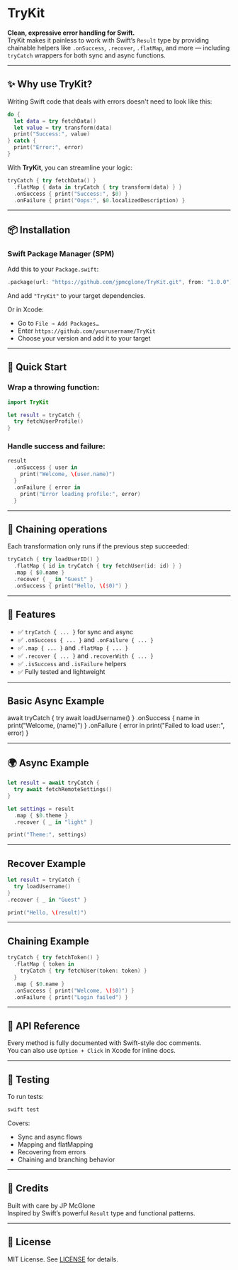 # TryKit

**Clean, expressive error handling for Swift.**  
TryKit makes it painless to work with Swift’s `Result` type by providing chainable helpers like `.onSuccess`, `.recover`, `.flatMap`, and more — including `tryCatch` wrappers for both sync and async functions.

---

## ✨ Why use TryKit?

Writing Swift code that deals with errors doesn't need to look like this:

```swift
do {
  let data = try fetchData()
  let value = try transform(data)
  print("Success:", value)
} catch {
  print("Error:", error)
}
```

With **TryKit**, you can streamline your logic:

```swift
tryCatch { try fetchData() }
  .flatMap { data in tryCatch { try transform(data) } }
  .onSuccess { print("Success:", $0) }
  .onFailure { print("Oops:", $0.localizedDescription) }
```

---

## 📦 Installation

### Swift Package Manager (SPM)

Add this to your `Package.swift`:

```swift
.package(url: "https://github.com/jpmcglone/TryKit.git", from: "1.0.0")
```

And add `"TryKit"` to your target dependencies.

Or in Xcode:

- Go to `File → Add Packages…`
- Enter `https://github.com/yourusername/TryKit`
- Choose your version and add it to your target

---

## 🚀 Quick Start

### Wrap a throwing function:

```swift
import TryKit

let result = tryCatch {
  try fetchUserProfile()
}
```

### Handle success and failure:

```swift
result
  .onSuccess { user in
    print("Welcome, \(user.name)")
  }
  .onFailure { error in
    print("Error loading profile:", error)
  }
```

---

## 🔁 Chaining operations

Each transformation only runs if the previous step succeeded:

```swift
tryCatch { try loadUserID() }
  .flatMap { id in tryCatch { try fetchUser(id: id) } }
  .map { $0.name }
  .recover { _ in "Guest" }
  .onSuccess { print("Hello, \($0)") }
```

---

## 🔧 Features

- ✅ `tryCatch { ... }` for sync and async
- ✅ `.onSuccess { ... }` and `.onFailure { ... }`
- ✅ `.map { ... }` and `.flatMap { ... }`
- ✅ `.recover { ... }` and `.recoverWith { ... }`
- ✅ `.isSuccess` and `.isFailure` helpers
- ✅ Fully tested and lightweight

---

## Basic Async Example

await tryCatch {
  try await loadUsername()
}
.onSuccess { name in
  print("Welcome, \(name)")
}
.onFailure { error in
  print("Failed to load user:", error)
}

---

## 🌍 Async Example

```swift
let result = await tryCatch {
  try await fetchRemoteSettings()
}

let settings = result
  .map { $0.theme }
  .recover { _ in "light" }

print("Theme:", settings)
```

---

## Recover Example

```swift
let result = tryCatch {
  try loadUsername()
}
.recover { _ in "Guest" }

print("Hello, \(result)")
```

---

## Chaining Example

```swift
tryCatch { try fetchToken() }
  .flatMap { token in 
    tryCatch { try fetchUser(token: token) }
  }
  .map { $0.name }
  .onSuccess { print("Welcome, \($0)") }
  .onFailure { print("Login failed") }
```

---

## 📘 API Reference

Every method is fully documented with Swift-style doc comments.  
You can also use `Option + Click` in Xcode for inline docs.

---

## 🧪 Testing

To run tests:

```swift
swift test
```

Covers:

- Sync and async flows
- Mapping and flatMapping
- Recovering from errors
- Chaining and branching behavior

---

## 👏 Credits

Built with care by JP McGlone  
Inspired by Swift’s powerful `Result` type and functional patterns.

---

## 📄 License

MIT License. See [LICENSE](LICENSE) for details.

